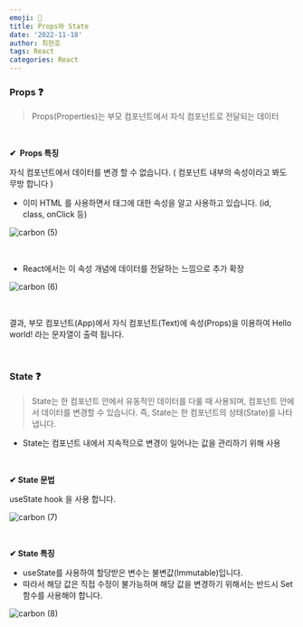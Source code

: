 ```yaml
---
emoji: 📖
title: Props와 State
date: '2022-11-18'
author: 최현호
tags: React
categories: React
---
```


### **Props ❓**

> Props(Properties)는 부모 컴포넌트에서 자식 컴포넌트로 전달되는 데이터

<br>

**✔  Props 특징**

자식 컴포넌트에서 데이터를 변경 할 수 없습니다.</span> ( 컴포넌트 내부의 속성이라고 봐도 무방 합니다 )

- 이미 HTML 를 사용하면서 태그에 대한 속성을 알고 사용하고 있습니다. (id, class, onClick 등)

![carbon (5)](https://user-images.githubusercontent.com/87301268/223893697-6e400491-838e-4707-bb79-86ad72fbac4c.png)

<br>

- React에서는 이 속성 개념에 데이터를 전달하는 느낌으로 추가 확장

![carbon (6)](https://user-images.githubusercontent.com/87301268/223893913-25f2a348-a870-42eb-8e56-3542126fdf56.png)

<br>

결과, 부모 컴포넌트(App)에서 자식 컴포넌트(Text)에 속성(Props)을 이용하여 Hello world! 라는 문자열이 출력 됩니다.

<br>

### **State ❓**

> State는 한 컴포넌트 안에서 유동적인 데이터를 다룰 때 사용되며, 컴포넌트 안에서 데이터를 변경할 수 있습니다. 즉, State는 한 컴포넌트의 상태(State)</span>를 나타냅니다.

- State는 컴포넌트 내에서 지속적으로 변경이 일어나는 값을 관리하기 위해 사용

<br>

**✔ State 문법**

useState</span> hook 을 사용 합니다.

![carbon (7)](https://user-images.githubusercontent.com/87301268/223894051-4c875586-038e-4d92-b8ff-a57f82ff4f9a.png)

<br>

**✔ State 특징**

- useState를 사용하여 할당받은 변수는 불변값(Immutable)</span>입니다.
- 따라서 해당 값은 직접 수정이 불가능하며 해당 값을 변경하기 위해서는 반드시 Set 함수를 사용</span>해야 합니다.

![carbon (8)](https://user-images.githubusercontent.com/87301268/223894123-ea1ef90a-affb-4fd4-bdfc-f73724a7b95d.png)

<br>

```toc

```
